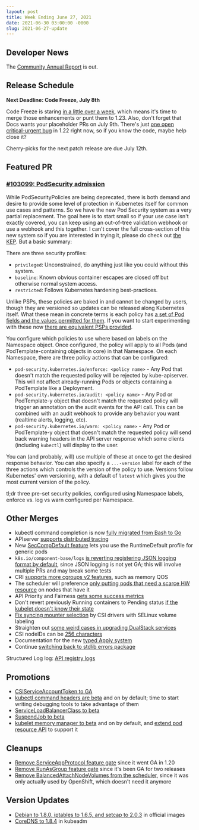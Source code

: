 ```yaml
---
layout: post
title: Week Ending June 27, 2021
date: 2021-06-30 03:00:00 -0000
slug: 2021-06-27-update
---
```


## Developer News

The [Community Annual Report](https://kubernetes.io/blog/2021/06/28/announcing-kubernetes-community-group-annual-reports/) is out.

## Release Schedule

**Next Deadline: Code Freeze, July 8th**

Code Freeze is staring [in a little over a week](https://groups.google.com/g/kubernetes-dev/c/UJDpGmOQTcA), which means it's time to merge those enhancements or punt them to 1.23.  Also, don't forget that Docs wants your placeholder PRs on July 9th. There's just [one open critical-urgent bug](https://github.com/kubernetes/kubernetes/issues/100914) in 1.22 right now, so if you know the code, maybe help close it?

Cherry-picks for the next patch release are due July 12th.

## Featured PR

### [#103099: PodSecurity admission](https://github.com/kubernetes/kubernetes/pull/103099)

While PodSecurityPolicies are being deprecated, there is both demand and desire to provide some level of protection in Kubernetes itself for common use cases and patterns. So we have the new Pod Security system as a very partial replacement. The goal here is to start small so if your use case isn't exactly covered, you can keep using an out-of-tree validation webhook or use a webhook and this together. I can't cover the full cross-section of this new system so if you are interested in trying it, please do check out [the KEP](https://github.com/kubernetes/enhancements/tree/master/keps/sig-auth/2579-psp-replacement). But a basic summary:

There are three security profiles:
* `privileged`: Unconstrained, do anything just like you could without this system.
* `baseline`: Known obvious container escapes are closed off but otherwise normal system access.
* `restricted`: Follows Kubernetes hardening best-practices.

Unlike PSPs, these policies are baked in and cannot be changed by users, though they are versioned so updates can be released along Kubernetes itself. What these mean in concrete terms is each policy has [a set of Pod fields and the values permitted for them](https://kubernetes.io/docs/concepts/security/pod-security-standards/#policies). If you want to start experimenting with these now [there are equivalent PSPs provided](https://kubernetes.io/docs/concepts/security/pod-security-standards/#policy-instantiation).

You configure which policies to use where based on labels on the Namespace object. Once configured, the policy will apply to all Pods (and PodTemplate-containing objects in core) in that Namespace. On each Namespace, there are three policy actions that can be configured:

* `pod-security.kubernetes.io/enforce: <policy name>` - Any Pod that doesn't match the requested policy will be rejected by kube-apiserver. This will not affect already-running Pods or objects containing a PodTemplate like a Deployment.
* `pod-security.kubernetes.io/audit: <policy name>` - Any Pod or PodTemplate-y object that doesn't match the requested policy will trigger an annotation on the audit events for the API call. This can be combined with an audit webhook to provide any behavior you want (realtime alerts, logging, etc).
* `pod-security.kubernetes.io/warn: <policy name>` - Any Pod or PodTemplate-y object that doesn't match the requested policy will send back warning headers in the API server response which some clients (including `kubectl`) will display to the user.

You can (and probably, will) use multiple of these at once to get the desired response behavior. You can also specify a `...-version` label for each of the three actions which controls the version of the policy to use. Versions follow Kubernetes' own versioning, with a default of `latest` which gives you the most current version of the policy.

tl;dr three pre-set security policies, configured using Namespace labels, enforce vs. log vs warn configured per Namespace.

## Other Merges

* kubectl command completion is now [fully migrated from Bash to Go](https://github.com/kubernetes/kubernetes/pull/96087)
* APIserver [supports distributed tracing](https://github.com/kubernetes/kubernetes/pull/94942)
* New [SecCompDefault feature](https://github.com/kubernetes/kubernetes/pull/101943) lets you use the RuntimeDefault profile for generic pods
* `k8s.io/component-base/logs` [is reverting registering JSON logging format by default](https://github.com/kubernetes/kubernetes/pull/102869), since JSON logging is not yet GA; this will involve multiple PRs and may break some tests
* CRI [supports more cgroups v2 features](https://github.com/kubernetes/kubernetes/pull/102578), such as memory QOS
* The scheduler will preference [only putting pods that need a scarce HW resource](https://github.com/kubernetes/kubernetes/pull/103169) on nodes that have it
* API Priority and Fairness [gets some success metrics](https://github.com/kubernetes/kubernetes/pull/102859)
* Don't revert previously Running containers to Pending status [if the kubelet doesn't know their state](https://github.com/kubernetes/kubernetes/pull/102821)
* [Fix syncing mounter selection](https://github.com/kubernetes/kubernetes/pull/103154) by CSI drivers with SELinux volume labeling
* Straighten out [some weird cases in upgrading DualStack services](https://github.com/kubernetes/kubernetes/pull/102898)
* CSI nodeIDs can be [256 characters](https://github.com/kubernetes/kubernetes/pull/101256)
* Documentation for the new [typed Apply system](https://github.com/kubernetes/kubernetes/pull/102540)
* Continue [switching back to stdlib errors package](https://github.com/kubernetes/kubernetes/pull/103079)

Structured Log log: [API registry logs](https://github.com/kubernetes/kubernetes/pull/98287)

## Promotions

* [CSIServiceAccountToken to GA](https://github.com/kubernetes/kubernetes/pull/103001)
* [kubectl command headers are beta](https://github.com/kubernetes/kubernetes/pull/103238) and on by default; time to start writing debugging tools to take advantage of them
* [ServiceLoadBalancerClass to beta](https://github.com/kubernetes/kubernetes/pull/103129)
* [SuspendJob to beta](https://github.com/kubernetes/kubernetes/pull/102022)
* [kubelet memory manager to beta](https://github.com/kubernetes/kubernetes/pull/101947) and on by default, and [extend pod resource API](https://github.com/kubernetes/kubernetes/pull/101030) to support it

## Cleanups

* [Remove ServiceAppProtocol feature gate](https://github.com/kubernetes/kubernetes/pull/103190) since it went GA in 1.20
* [Remove RunAsGroup feature gate](https://github.com/kubernetes/kubernetes/pull/101581) since it's been GA for two releases
* [Remove BalancedAttachNodeVolumes from the scheduler](https://github.com/kubernetes/kubernetes/pull/102443), since it was only actually used by OpenShift, which doesn't need it anymore

## Version Updates

* [Debian to 1.8.0, iptables to 1.6.5, and setcap to 2.0.3](https://github.com/kubernetes/kubernetes/pull/103235) in official images
* [CoreDNS to 1.8.4](https://github.com/kubernetes/kubernetes/pull/102466) in kubeadm
